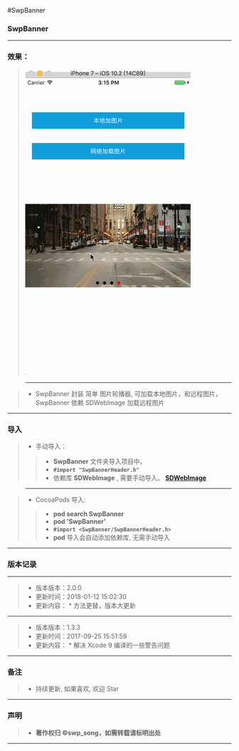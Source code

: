 #SwpBanner


### SwpBanner 

-------

### 效果：
> ![(图片轮播效果)](https://raw.githubusercontent.com/swp-song/SwpBanner/master/Screenshot/SwpBanner.gif)

> -------

> * SwpBanner 封装 简单 图片轮播器, 可加载本地图片，和远程图片，SwpBanner 依赖 SDWebImage 加载远程图片
> 

-------


### 导入
> * 手动导入：
> 
>> * **SwpBanner** 文件夹导入项目中。
>> * **`#import "SwpBannerHeader.h"`**
>> * 依赖库 **SDWebImage** , 需要手动导入。
>> **[SDWebImage](https://github.com/rs/SDWebImage)**

> -------

> * CocoaPods 导入:
> 
>> * **pod search SwpBanner**
>> * **pod 'SwpBanner'**
>> * **`#import <SwpBanner/SwpBannerHeader.h>`**
>> * **pod** 导入会自动添加依赖库, 无需手动导入

-------

### 版本记录

-------
> * 版本版本：2.0.0
> * 更新时间：2018-01-12 15:02:30
> * 更新内容：
    *  方法更替，版本大更新
    
-------

> * 版本版本：1.3.3
> * 更新时间：2017-09-25 15:51:59
> * 更新内容：
    * 解决 Xcode 9 编译的一些警告问题
    
-------

### 备注

> * 持续更新, 如果喜欢, 欢迎 Star

-------

### 声明

 > * **著作权归 ©swp_song，如需转载请标明出处**

-------



